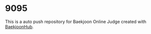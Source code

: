 # 9095
This is a auto push repository for Baekjoon Online Judge created with [BaekjoonHub](https://github.com/BaekjoonHub/BaekjoonHub).
